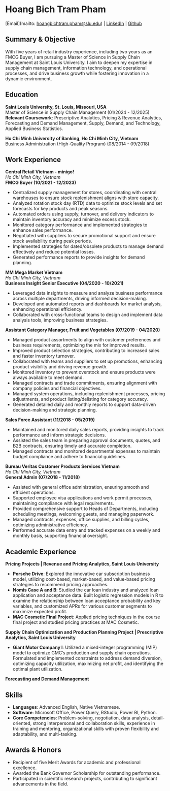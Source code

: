 # **Hoang Bich Tram Pham**

[Email](mailto: hoangbichtram.pham@slu.edu) | [LinkedIn](www.linkedin.com/in/hoang-bich-tram-pham-b786a2334) | [Github](https://trampham96.github.io/)

## **Summary & Objective**
With five years of retail industry experience, including two years as an FMCG Buyer, I am pursuing a Master of Science in Supply Chain Management at Saint Louis University. I aim to deepen my expertise in supply chain management, information technology, and operational processes, and drive business growth while fostering innovation in a dynamic environment.

## **Education**
**Saint Louis University, St. Louis, Missouri, USA**  
  Master of Science in Supply Chain Management (01/2024 - 12/2025)  
  **Relevant Coursework**: Prescriptive Analytics, Pricing & Revenue Analytics, Forecasting and Demand Management, Supply, Demand, and Technology, Applied Business Statistics.

**Ho Chi Minh University of Banking, Ho Chi Minh City, Vietnam**  
  Business Administration (High-Quality Program) (08/2014 - 09/2018)

## **Work Experience**
**Central Retail Vietnam - minigo!**  
  *Ho Chi Minh City, Vietnam*  
  **FMCG Buyer (10/2021 - 12/2023)**
  - Centralized supply management for stores, coordinating with central warehouses to ensure stock replenishment aligns with store capacity.
  - Analyzed rotation stock day (RTD) data to optimize stock levels and set forecasts for key products and peak seasons.
  - Automated orders using supply, turnover, and delivery indicators to maintain inventory accuracy and minimize excess stock.
  - Monitored category performance and implemented strategies to enhance sales performance.
  - Negotiated with suppliers to secure promotional support and ensure stock availability during peak periods.
  - Implemented strategies for dated/obsolete products to manage demand effectively and reduce potential losses.
  - Generated performance reports to provide insights for demand planning.

**MM Mega Market Vietnam**  
  *Ho Chi Minh City, Vietnam*  
  **Business Insight Senior Executive (04/2020 - 10/2021)**
  - Leveraged data insights to measure and analyze business performance across multiple departments, driving informed decision-making.
  - Developed and automated reports and dashboards for market analysis, enhancing operational efficiency.
  - Collaborated with cross-functional teams to design and implement data analysis tools, improving business strategies.

  **Assistant Category Manager, Fruit and Vegetables (07/2019 - 04/2020)**
  - Managed product assortments to align with customer preferences and business requirements, optimizing the mix for improved results.
  - Improved product selection strategies, contributing to increased sales and faster inventory turnover.
  - Collaborated with teams and suppliers to set up promotions, enhancing product visibility and driving revenue growth.
  - Monitored inventory to prevent overstock and ensure products were always available to meet demand.
  - Managed contracts and trade commitments, ensuring alignment with company policies and financial objectives.
  - Managed system operations, including replenishment processes, pricing adjustments, and product listing/delisting for category accuracy.
  - Generated detailed daily and monthly reports to support data-driven decision-making and strategic planning.

  **Sales Force Assistant (11/2018 - 05/2019)**
  - Maintained and monitored daily sales reports, providing insights to track performance and inform strategic decisions.
  - Assisted the sales team in preparing approval documents, quotes, and B2B contracts, ensuring timely and accurate completion.
  - Managed contracts and monitored departmental expenses to maintain budget compliance and adhere to financial guidelines.

**Bureau Veritas Customer Products Services Vietnam**  
  *Ho Chi Minh City, Vietnam*  
  **General Admin (07/2018 - 11/2018)**
  - Assisted with general office administration, ensuring smooth and efficient operations.
  - Supported employee visa applications and work permit processes, maintaining compliance with legal requirements.
  - Provided comprehensive support to Heads of Departments, including scheduling meetings, welcoming guests, and managing paperwork.
  - Managed contracts, expenses, office supplies, and billing cycles, optimizing administrative efficiency.
  - Performed accurate data entry and tracked expenses on a weekly and monthly basis, supporting financial oversight.

## **Academic Experience**
**Pricing Projects | Revenue and Pricing Analytics, Saint Louis University**
  - **Porsche Drive**: Explored the innovative car subscription business model, utilizing cost-based, market-based, and value-based pricing strategies to recommend pricing approaches.
  - **Nomis Case A and B**: Studied the car loan industry and analyzed loan application and acceptance data. Built logistic regression models in R to examine the relationship between loan acceptance probability and key variables, and customized APRs for various customer segments to maximize expected profit.
  - **MAC Cosmetic Final Project**: Applied pricing techniques in the course final project and studied pricing practices at MAC Cosmetic.

**Supply Chain Optimization and Production Planning Project | Prescriptive Analytics, Saint Louis University**
  - **Giant Motor Company I**: Utilized a mixed-integer programming (MIP) model to optimize GMC’s production and supply chain operations. Formulated and implemented constraints to address demand diversion, optimizing capacity utilization, maximizing net profit, and identifying the optimal plant utilization.

[**Forecasting and Demand Management**](https://trampham96.github.io/Projects/)

## **Skills**
- **Languages**: Advanced English, Native Vietnamese.
- **Software**: Microsoft Office, Power Query, RStudio, Power BI, Python.
- **Core Competencies**: Problem-solving, negotiation, data analysis, detail-oriented, strong interpersonal and collaboration skills, experience in training and mentoring, organizational skills with proven flexibility and adaptability, and multi-tasking.

## **Awards & Honors**
- Recipient of five Merit Awards for academic and professional excellence.
- Awarded the Bank Governor Scholarship for outstanding performance.
- Participated in scientific research projects, contributing to significant advancements in the field.
